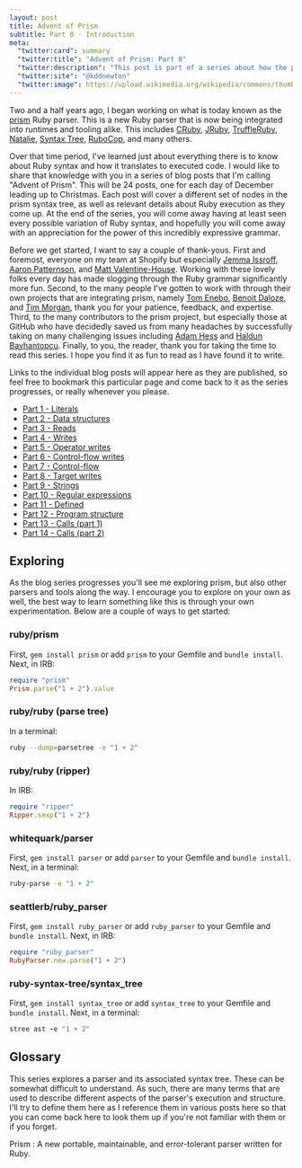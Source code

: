 ```yaml
---
layout: post
title: Advent of Prism
subtitle: Part 0 - Introduction
meta:
  "twitter:card": summary
  "twitter:title": "Advent of Prism: Part 0"
  "twitter:description": "This post is part of a series about how the prism Ruby parser works."
  "twitter:site": "@kddnewton"
  "twitter:image": https://upload.wikimedia.org/wikipedia/commons/thumb/7/73/Ruby_logo.svg/1200px-Ruby_logo.svg.png
---
```


Two and a half years ago, I began working on what is today known as the [prism](https://github.com/ruby/prism) Ruby parser. This is a new Ruby parser that is now being integrated into runtimes and tooling alike. This includes [CRuby](https://github.com/ruby/ruby), [JRuby](https://github.com/jruby/jruby), [TruffleRuby](https://github.com/oracle/truffleruby), [Natalie](https://github.com/natalie-lang/natalie), [Syntax Tree](https://github.com/ruby-syntax-tree/syntax_tree-prism), [RuboCop](https://github.com/kddnewton/parser-prism), and many others.

Over that time period, I've learned just about everything there is to know about Ruby syntax and how it translates to executed code. I would like to share that knowledge with you in a series of blog posts that I'm calling "Advent of Prism". This will be 24 posts, one for each day of December leading up to Christmas. Each post will cover a different set of nodes in the prism syntax tree, as well as relevant details about Ruby execution as they come up. At the end of the series, you will come away having at least seen every possible variation of Ruby syntax, and hopefully you will come away with an appreciation for the power of this incredibly expressive grammar.

Before we get started, I want to say a couple of thank-yous. First and foremost, everyone on my team at Shopify but especially [Jemma Issroff](https://jemma.dev/about-me/), [Aaron Patternson](https://tenderlovemaking.com/), and [Matt Valentine-House](https://www.eightbitraptor.com/). Working with these lovely folks every day has made slogging through the Ruby grammar significantly more fun. Second, to the many people I've gotten to work with through their own projects that are integrating prism, namely [Tom Enebo](http://blog.enebo.com/), [Benoit Daloze](https://eregon.me/blog/), and [Tim Morgan](https://timmorgan.dev/), thank you for your patience, feedback, and expertise. Third, to the many contributors to the prism project, but especially those at GitHub who have decidedly saved us from many headaches by successfully taking on many challenging issues including [Adam Hess](https://hparker.xyz/) and [Haldun Bayhantopcu](https://github.com/haldun). Finally, to you, the reader, thank you for taking the time to read this series. I hope you find it as fun to read as I have found it to write.

Links to the individual blog posts will appear here as they are published, so feel free to bookmark this particular page and come back to it as the series progresses, or really whenever you please.

* [Part 1 - Literals](/2023/12/01/advent-of-prism-part-1)
* [Part 2 - Data structures](/2023/12/02/advent-of-prism-part-2)
* [Part 3 - Reads](/2023/12/03/advent-of-prism-part-3)
* [Part 4 - Writes](/2023/12/04/advent-of-prism-part-4)
* [Part 5 - Operator writes](/2023/12/05/advent-of-prism-part-5)
* [Part 6 - Control-flow writes](/2023/12/06/advent-of-prism-part-6)
* [Part 7 - Control-flow](/2023/12/07/advent-of-prism-part-7)
* [Part 8 - Target writes](/2023/12/08/advent-of-prism-part-8)
* [Part 9 - Strings](/2023/12/09/advent-of-prism-part-9)
* [Part 10 - Regular expressions](/2023/12/10/advent-of-prism-part-10)
* [Part 11 - Defined](/2023/12/11/advent-of-prism-part-11)
* [Part 12 - Program structure](/2023/12/12/advent-of-prism-part-12)
* [Part 13 - Calls (part 1)](/2023/12/13/advent-of-prism-part-13)
* [Part 14 - Calls (part 2)](/2023/12/14/advent-of-prism-part-14)

## Exploring

As the blog series progresses you'll see me exploring prism, but also other parsers and tools along the way. I encourage you to explore on your own as well, the best way to learn something like this is through your own experimentation. Below are a couple of ways to get started:

### ruby/prism

First, `gem install prism` or add `prism` to your Gemfile and `bundle install`. Next, in IRB:

```ruby
require "prism"
Prism.parse("1 + 2").value
```

### ruby/ruby (parse tree)

In a terminal:

```bash
ruby --dump=parsetree -e "1 + 2"
```

### ruby/ruby (ripper)

In IRB:

```ruby
require "ripper"
Ripper.sexp("1 + 2")
```

### whitequark/parser

First, `gem install parser` or add `parser` to your Gemfile and `bundle install`. Next, in a terminal:

```bash
ruby-parse -e "1 + 2"
```

### seattlerb/ruby_parser

First, `gem install ruby_parser` or add `ruby_parser` to your Gemfile and `bundle install`. Next, in IRB:

```ruby
require "ruby_parser"
RubyParser.new.parse("1 + 2")
```

### ruby-syntax-tree/syntax_tree

First, `gem install syntax_tree` or add `syntax_tree` to your Gemfile and `bundle install`. Next, in a terminal:

```ruby
stree ast -e "1 + 2"
```

## Glossary

This series explores a parser and its associated syntax tree. These can be somewhat difficult to understand. As such, there are many terms that are used to describe different aspects of the parser's execution and structure. I'll try to define them here as I reference them in various posts here so that you can come back here to look them up if you're not familiar with them or if you forget.

Prism
: A new portable, maintainable, and error-tolerant parser written for Ruby.

